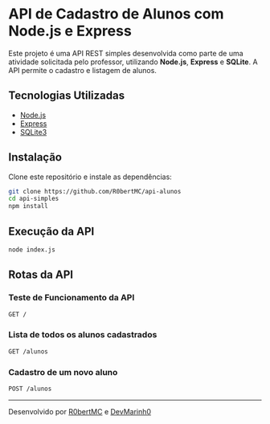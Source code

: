 # API de Cadastro de Alunos com Node.js e Express

Este projeto é uma API REST simples desenvolvida como parte de uma atividade solicitada pelo professor, utilizando **Node.js**, **Express** e **SQLite**. A API permite o cadastro e listagem de alunos.

## Tecnologias Utilizadas

- [Node.js](https://nodejs.org/)
- [Express](https://expressjs.com/)
- [SQLite3](https://www.sqlite.org/index.html)

## Instalação

Clone este repositório e instale as dependências:

```bash
git clone https://github.com/R0bertMC/api-alunos
cd api-simples
npm install
```

## Execução da API

```bash
node index.js
```

## Rotas da API

### Teste de Funcionamento da API

```bash
GET /
```

### Lista de todos os alunos cadastrados

```bash
GET /alunos
```

### Cadastro de um novo aluno

```bash
POST /alunos
```

---

Desenvolvido por [R0bertMC](https://github.com/R0bertMC) e [DevMarinh0](https://github.com/DevMarinh0)

